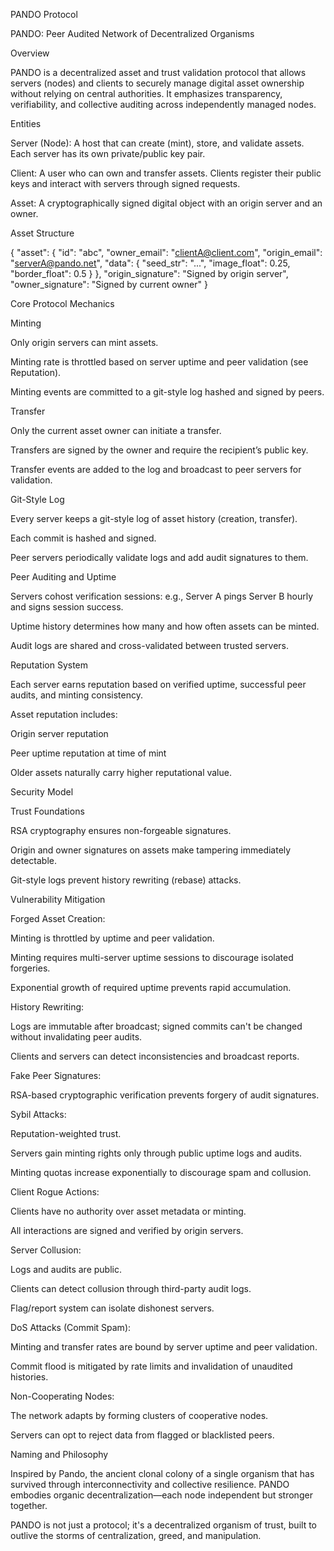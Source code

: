 PANDO Protocol

PANDO: Peer Audited Network of Decentralized Organisms

Overview

PANDO is a decentralized asset and trust validation protocol that allows servers (nodes) and clients to securely manage digital asset ownership without relying on central authorities. It emphasizes transparency, verifiability, and collective auditing across independently managed nodes.

Entities

Server (Node): A host that can create (mint), store, and validate assets. Each server has its own private/public key pair.

Client: A user who can own and transfer assets. Clients register their public keys and interact with servers through signed requests.

Asset: A cryptographically signed digital object with an origin server and an owner.

Asset Structure

{
  "asset": {
    "id": "abc",
    "owner_email": "clientA@client.com",
    "origin_email": "serverA@pando.net",
    "data": {
      "seed_str": "...",
      "image_float": 0.25,
      "border_float": 0.5
    }
  },
  "origin_signature": "Signed by origin server",
  "owner_signature": "Signed by current owner"
}

Core Protocol Mechanics

Minting

Only origin servers can mint assets.

Minting rate is throttled based on server uptime and peer validation (see Reputation).

Minting events are committed to a git-style log hashed and signed by peers.

Transfer

Only the current asset owner can initiate a transfer.

Transfers are signed by the owner and require the recipient’s public key.

Transfer events are added to the log and broadcast to peer servers for validation.

Git-Style Log

Every server keeps a git-style log of asset history (creation, transfer).

Each commit is hashed and signed.

Peer servers periodically validate logs and add audit signatures to them.

Peer Auditing and Uptime

Servers cohost verification sessions: e.g., Server A pings Server B hourly and signs session success.

Uptime history determines how many and how often assets can be minted.

Audit logs are shared and cross-validated between trusted servers.

Reputation System

Each server earns reputation based on verified uptime, successful peer audits, and minting consistency.

Asset reputation includes:

Origin server reputation

Peer uptime reputation at time of mint

Older assets naturally carry higher reputational value.

Security Model

Trust Foundations

RSA cryptography ensures non-forgeable signatures.

Origin and owner signatures on assets make tampering immediately detectable.

Git-style logs prevent history rewriting (rebase) attacks.

Vulnerability Mitigation

Forged Asset Creation:

Minting is throttled by uptime and peer validation.

Minting requires multi-server uptime sessions to discourage isolated forgeries.

Exponential growth of required uptime prevents rapid accumulation.

History Rewriting:

Logs are immutable after broadcast; signed commits can't be changed without invalidating peer audits.

Clients and servers can detect inconsistencies and broadcast reports.

Fake Peer Signatures:

RSA-based cryptographic verification prevents forgery of audit signatures.

Sybil Attacks:

Reputation-weighted trust.

Servers gain minting rights only through public uptime logs and audits.

Minting quotas increase exponentially to discourage spam and collusion.

Client Rogue Actions:

Clients have no authority over asset metadata or minting.

All interactions are signed and verified by origin servers.

Server Collusion:

Logs and audits are public.

Clients can detect collusion through third-party audit logs.

Flag/report system can isolate dishonest servers.

DoS Attacks (Commit Spam):

Minting and transfer rates are bound by server uptime and peer validation.

Commit flood is mitigated by rate limits and invalidation of unaudited histories.

Non-Cooperating Nodes:

The network adapts by forming clusters of cooperative nodes.

Servers can opt to reject data from flagged or blacklisted peers.

Naming and Philosophy

Inspired by Pando, the ancient clonal colony of a single organism that has survived through interconnectivity and collective resilience. PANDO embodies organic decentralization—each node independent but stronger together.

PANDO is not just a protocol; it's a decentralized organism of trust, built to outlive the storms of centralization, greed, and manipulation.
